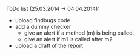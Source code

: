 ToDo list (25.03.2014 -> 04.04.2014):

- upload findbugs code
- add a dummy checker
  - give an alert if a method (m) is being called.
  - give an alert if m1 is called after m2.
- upload a draft of the report
